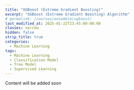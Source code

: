 ```yaml
---
title: "XGBoost (Extreme Gradient Boosting)"
excerpt: "XGBoost (Extreme Gradient Boosting) Algorithm"
# permalink: /courses/ensemble/xgboost/
last_modified_at: 2025-01-22T23:45:00-00:00
classes: narrow
hidden: false
strip_title: true
categories:
  - Machine Learning
tags: 
  - Machine Learning
  - Classification Model
  - Tree Model
  - Supervised Learning
---
```

Content will be added soon